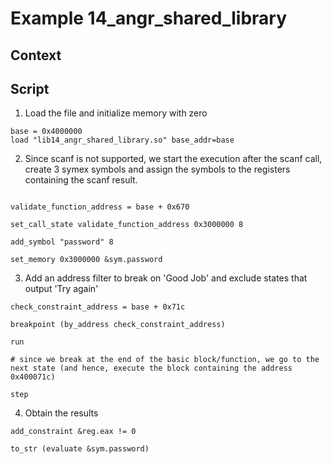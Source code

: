 # Example 14_angr_shared_library
## Context

## Script

1. Load the file and initialize memory with zero
```
base = 0x4000000
load "lib14_angr_shared_library.so" base_addr=base
```
2. Since scanf is not supported, we start the execution after the scanf call, create 3 symex symbols and assign the symbols to the registers containing the scanf result.
```

validate_function_address = base + 0x670

set_call_state validate_function_address 0x3000000 8

add_symbol "password" 8

set_memory 0x3000000 &sym.password

```
3. Add an address filter to break on 'Good Job' and exclude states that output 'Try again'
```
check_constraint_address = base + 0x71c

breakpoint (by_address check_constraint_address)

run

# since we break at the end of the basic block/function, we go to the next state (and hence, execute the block containing the address 0x400071c)

step
```

4. Obtain the results
```
add_constraint &reg.eax != 0

to_str (evaluate &sym.password)

```